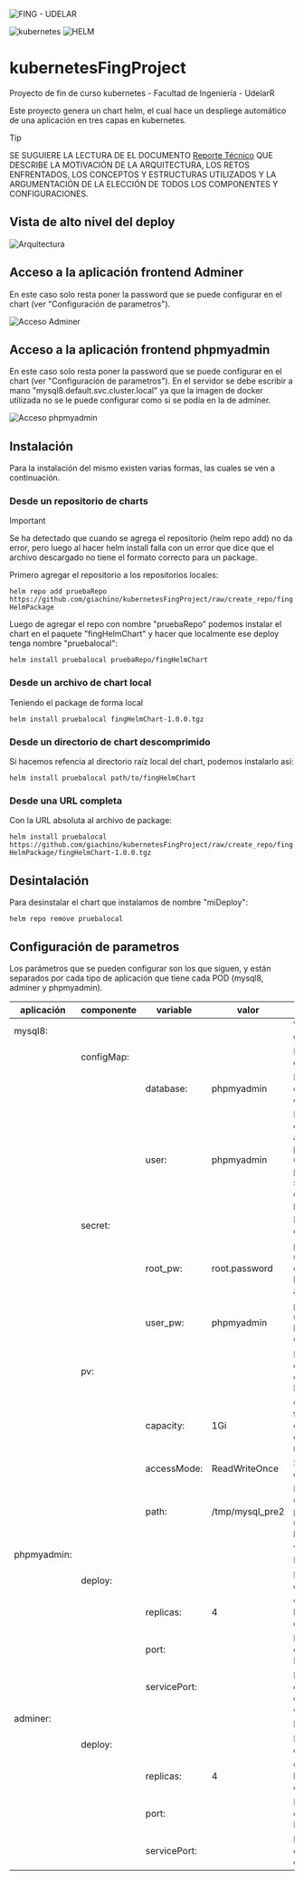![FING - UDELAR](https://www.fing.edu.uy/sites/default/files/2022-06/Logo_Fing%2BUdelar_horizontal_RGB.jpg)

![kubernetes](https://upload.wikimedia.org/wikipedia/commons/thumb/3/39/Kubernetes_logo_without_workmark.svg/247px-Kubernetes_logo_without_workmark.svg.png) ![HELM](https://helm.sh/img/helm.svg)


# kubernetesFingProject

Proyecto de fin de curso kubernetes - Facultad de Ingeniería - UdelarR

Este proyecto genera un chart helm, el cual hace un despliege automático 
de una aplicación en tres capas en kubernetes.

> [!TIP]
> SE SUGUIERE LA LECTURA DE EL DOCUMENTO [Reporte Técnico](Reporte_Tecnico__Kubernetes.pdf) QUE DESCRIBE LA MOTIVACIÓN DE LA ARQUITECTURA, LOS RETOS ENFRENTADOS, LOS CONCEPTOS Y ESTRUCTURAS UTILIZADOS Y LA ARGUMENTACIÓN DE LA ELECCIÓN DE TODOS LOS COMPONENTES Y CONFIGURACIONES.

## Vista de alto nivel del deploy

![Arquitectura](images/DiagramaKubernetes.png)


## Acceso a la aplicación frontend Adminer

En este caso solo resta poner la password que se puede configurar en el chart (ver "Configuración de parametros").

![Acceso Adminer](images/adminer.png)


## Acceso a la aplicación frontend phpmyadmin

En este caso solo resta poner la password que se puede configurar en el chart (ver "Configuración de parametros"). En el servidor se debe escribir a mano "mysql8.default.svc.cluster.local" ya que la imagen de docker utilizada no se le puede configurar como si se podía en la de adminer.

![Acceso phpmyadmin](images/phpmyadmin.png)

## Instalación

Para la instalación del mismo existen varias formas, las cuales se ven a continuación.


### Desde un repositorio de charts

> [!IMPORTANT]
> Se ha detectado que cuando se agrega el repositorio (helm repo add) no da error, pero luego al hacer helm install falla con un error que dice que el archivo descargado no tiene el formato correcto para un package.


Primero agregar el repositorio a los repositorios locales:

`helm repo add pruebaRepo https://github.com/giachino/kubernetesFingProject/raw/create_repo/fingHelmPackage`

Luego de agregar el repo con nombre "pruebaRepo" podemos instalar el chart en el paquete "fingHelmChart"
y hacer que localmente ese deploy tenga nombre "pruebalocal":

`helm install pruebalocal pruebaRepo/fingHelmChart`

### Desde un archivo de chart local

Teniendo el package de forma local 

`helm install pruebalocal fingHelmChart-1.0.0.tgz`

### Desde un directorio de chart descomprimido

Si hacemos refencia al directorio raíz local del chart, podemos instalarlo así:

`helm install pruebalocal path/to/fingHelmChart`

### Desde una URL completa

Con la URL absoluta al archivo de package:

`helm install pruebalocal https://github.com/giachino/kubernetesFingProject/raw/create_repo/fingHelmPackage/fingHelmChart-1.0.0.tgz`


## Desintalación

Para desinstalar el chart que instalamos de nombre "miDeploy":

`helm repo remove pruebalocal`


## Configuración de parametros

Los parámetros que se pueden configurar son los que siguen, y están separados por cada tipo de aplicación
que tiene cada POD (mysql8, adminer y phpmyadmin).

|aplicación|componente|variable|valor|descripción|
|----------|----------|--------|-----|-----------|
|mysql8:||||Variables para la base de datos.|
|  |configMap:|||Parámetros específicos del ConfigMap|
|  |  |database:| phpmyadmin| Nombre de la base de datos a crear si no lo está previamente.|
|  |  |user:| phpmyadmin| Nombre de usuario a crear en la base anterior si no lo está previamente. A este usuario se le dan permisos máximos sobre la base especificada en el parámetro anterior.|
|  |secret:|||Parámetros específicos del Secret|
|  |  |root_pw:| root.password|password para el usuario root que se le configura al iniciar la base, si no lo está anteriormente.|
|  |  |user_pw:| phpmyadmin|password para el usuario que se creó en la sección anterior del ConfigMap.|
|  |pv:|||Parámetros específicos del PersistentVolume y del PersistentVolumeClaim.|
|  |  |capacity:| 1Gi|Capacidad del PV y también del PVC, ya que el deploy hace que el PVC solicite el mismo tamaño del PV.|
|  |  |accessMode:| ReadWriteOnce|Seleccionar el modo de escritura.|
|  |  |path:| /tmp/mysql_pre2|En este caso el deploy utiliza storage local, y por eso se selecciona un directorio local para hacer de persistencia.|
|phpmyadmin:||||Variables para los PODs de phpmyadmin|
|  |deploy:|||Parámetros específicos del Deploy|
|  |  |replicas:| 4|Cuantas réplicas levantamos en el deploy|
|  |  |port:||Puerto en que se expone la aplicación. Por defecto 8080.|
|  |  |servicePort:||Puerto en que se expone el servicio. Por defecto 8888.|
|adminer:||||Variables para los PODs de adminer|
|  |deploy:|||Parámetros específicos del Deploy|
|  |  |replicas:| 4|Cuantas réplicas levantamos en el deploy|
|  |  |port:||Puerto en que se expone el aplicación. Por defecto 80.|
|  |  |servicePort:||Puerto en que se expone el servicio. Por defecto 8888.|